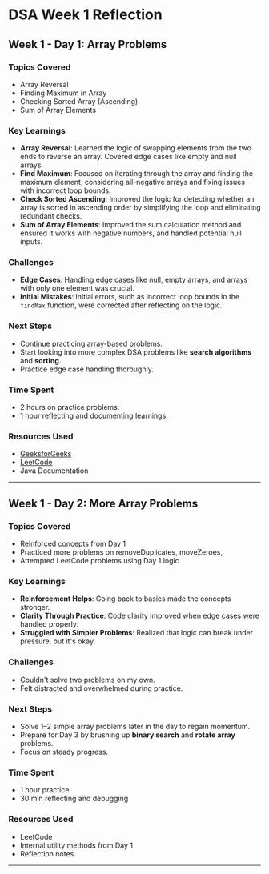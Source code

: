 # DSA Week 1 Reflection

## Week 1 - Day 1: Array Problems

### Topics Covered
- Array Reversal
- Finding Maximum in Array
- Checking Sorted Array (Ascending)
- Sum of Array Elements

### Key Learnings
- **Array Reversal**: Learned the logic of swapping elements from the two ends to reverse an array. Covered edge cases like empty and null arrays.
- **Find Maximum**: Focused on iterating through the array and finding the maximum element, considering all-negative arrays and fixing issues with incorrect loop bounds.
- **Check Sorted Ascending**: Improved the logic for detecting whether an array is sorted in ascending order by simplifying the loop and eliminating redundant checks.
- **Sum of Array Elements**: Improved the sum calculation method and ensured it works with negative numbers, and handled potential null inputs.

### Challenges
- **Edge Cases**: Handling edge cases like null, empty arrays, and arrays with only one element was crucial.
- **Initial Mistakes**: Initial errors, such as incorrect loop bounds in the `findMax` function, were corrected after reflecting on the logic.

### Next Steps
- Continue practicing array-based problems.
- Start looking into more complex DSA problems like **search algorithms** and **sorting**.
- Practice edge case handling thoroughly.

### Time Spent
- 2 hours on practice problems.
- 1 hour reflecting and documenting learnings.

### Resources Used
- [GeeksforGeeks](https://www.geeksforgeeks.org/)
- [LeetCode](https://leetcode.com/)
- Java Documentation

---


## Week 1 - Day 2: More Array Problems

### Topics Covered
- Reinforced concepts from Day 1
- Practiced more problems on removeDuplicates, moveZeroes,
- Attempted LeetCode problems using Day 1 logic

### Key Learnings
- **Reinforcement Helps**: Going back to basics made the concepts stronger.
- **Clarity Through Practice**: Code clarity improved when edge cases were handled properly.
- **Struggled with Simpler Problems**: Realized that logic can break under pressure, but it's okay.

### Challenges
- Couldn't solve two problems on my own.
- Felt distracted and overwhelmed during practice.

### Next Steps
- Solve 1–2 simple array problems later in the day to regain momentum.
- Prepare for Day 3 by brushing up **binary search** and **rotate array** problems.
- Focus on steady progress.

### Time Spent
- 1 hour practice
- 30 min reflecting and debugging

### Resources Used
- LeetCode
- Internal utility methods from Day 1
- Reflection notes

---

